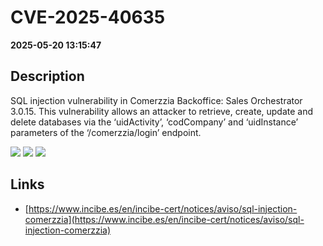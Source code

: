 # CVE-2025-40635

**2025-05-20 13:15:47**

## Description
SQL injection vulnerability in Comerzzia Backoffice: Sales Orchestrator 3.0.15. This vulnerability allows an attacker to retrieve, create, update and delete databases via the ‘uidActivity’, ‘codCompany’ and ‘uidInstance’ parameters of the ‘/comerzzia/login’ endpoint.

![](https://img.shields.io/static/v1?label=Score&message=9.3&color=red)
![](https://img.shields.io/static/v1?label=Severity&message=CRITICAL&color=red)
![](https://img.shields.io/static/v1?label=CWE&message=SQL&color=green)

## Links
- [https://www.incibe.es/en/incibe-cert/notices/aviso/sql-injection-comerzzia](https://www.incibe.es/en/incibe-cert/notices/aviso/sql-injection-comerzzia)
